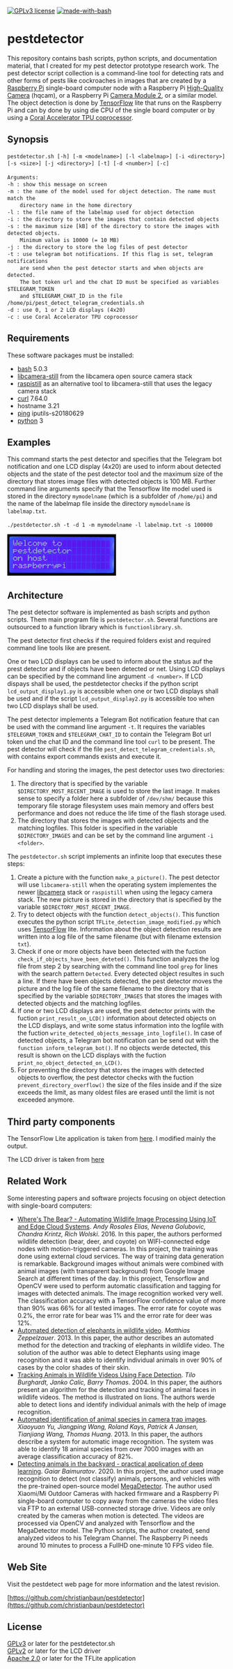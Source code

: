 [![GPLv3 license](https://img.shields.io/badge/License-GPLv3-blue.svg)](http://perso.crans.org/besson/LICENSE.html)
[![made-with-bash](https://img.shields.io/badge/-Made%20with%20Bash-1f425f.svg)](https://www.gnu.org/software/bash/)

# pestdetector

This repository contains bash scripts, python scripts, and documentation material, that I created for my pest detector prototype research work. The pest detector script collection is a command-line tool for detecting rats and other forms of pests like cockroaches in images that are created by a [Raspberry Pi](https://www.raspberrypi.com) single-board computer node with a Raspberry Pi [High-Quality Camera](https://www.raspberrypi.com/products/raspberry-pi-high-quality-camera/) (hqcam), or a Raspberry Pi [Camera Module 2](https://www.raspberrypi.com/products/camera-module-v2/), or a similar model. The object detection is done by [TensorFlow](https://github.com/tensorflow/tensorflow) lite that runs on the Raspberry Pi and can by done by using die CPU of the single board computer or by using a [Coral Accelerator TPU coprocessor](https://coral.ai/products/accelerator/).

## Synopsis

    pestdetector.sh [-h] [-m <modelname>] [-l <labelmap>] [-i <directory>] [-s <size>] [-j <directory>] [-t] [-d <number>] [-c]

    Arguments:
    -h : show this message on screen
    -m : the name of the model used for object detection. The name must match the 
        directory name in the home directory
    -l : the file name of the labelmap used for object detection
    -i : the directory to store the images that contain detected objects
    -s : the maximum size [kB] of the directory to store the images with detected objects.
        Minimum value is 10000 (= 10 MB)
    -j : the directory to store the log files of pest detector
    -t : use telegram bot notifications. If this flag is set, telegram notifications
        are send when the pest detector starts and when objects are detected.  
        The bot token url and the chat ID must be specified as variables $TELEGRAM_TOKEN
        and $TELEGRAM_CHAT_ID in the file /home/pi/pest_detect_telegram_credentials.sh
    -d : use 0, 1 or 2 LCD displays (4x20)
    -c : use Coral Accelerator TPU coprocessor 

## Requirements

These software packages must be installed:

- [bash](https://www.gnu.org/software/bash/) 5.0.3
- [libcamera-still](https://libcamera.org/) from the libcamera open source camera stack
- [raspistill](https://github.com/raspberrypi/userland/blob/master/host_applications/linux/apps/raspicam/RaspiStill.c) as an alternative tool to libcamera-still that uses the legacy camera stack
- [curl](https://curl.se) 7.64.0
- hostname 3.21
- [ping](https://github.com/iputils/iputils) iputils-s20180629
- [python](https://www.python.org) 3

## Examples

This command starts the pest detector and specifies that the Telegram bot notification and one LCD display (4x20) are used to inform about detected objects and the state of the pest detector tool and the maximum size of the directory that stores image files with detected objects is 100 MB. Further command line arguments specify that the Tensorflow lite model used is stored in the directory `mymodelname` (which is a subfolder of `/home/pi`) and the name of the labelmap file inside the directory `mymodelname` is `labelmap.txt`.

`./pestdetector.sh -t -d 1 -m mymodelname -l labelmap.txt -s 100000`

![LCD display information](https://github.com/christianbaun/pestdetector/blob/main/docs/lcd_movie.gif)

## Architecture

The pest detector software is implemented as bash scripts and python scripts. Them main program file is `pestdetector.sh`. Several functions are outsourced to a function library which is `functionlibrary.sh`. 

The pest detector first checks if the required folders exist and required command line tools like are present. 

One or two LCD displays can be used to inform about the status auf the prest detector and if objects have been detected or net. Using LCD displays can be specified by the command line argument `-d <number>`. If LCD dispays shall be used, the pestdetector checks if the python script `lcd_output_display1.py` is accessible when one or two LCD displays shall be used and if the script `lcd_output_display2.py` is accessible too when two LCD displays shall be used.

The pest detector implements a Telegram Bot notification feature that can be used with the command line argument `-t`. It requires the variables `$TELEGRAM_TOKEN` and `$TELEGRAM_CHAT_ID` to contain the Telegram Bot url token und the chat ID and the command line tool `curl` to be present. The pest detector will check if the file `pest_detect_telegram_credentials.sh`, with contains export commands exists and execute it.

For handling and storing the images, the pest detector uses two directories:

1. The directory that is specified by the variable `$DIRECTORY_MOST_RECENT_IMAGE` is used to store the last image. It makes sense to specify a folder here a subfolder of `/dev/shm/` because this temporary file storage filesystem uses main memory and offers best performance and does not reduce the life time of the flash storage used. 
2. The directory that stores the images with detected objects and the matching logfiles. This folder is specified in the variable `$DIRECTORY_IMAGES` and can be set by the command line argument `-i <folder>`. 

The `pestdetector.sh` script implements an infinite loop that executes these steps:

1. Create a picture with the function `make_a_picture()`. The pest detector will use `libcamera-still` when the operating system implementes the newer [libcamera](https://libcamera.org/) stack or `raspistill` when using the legacy camera stack. The new picture is stored in the directory that is specified by the variable `$DIRECTORY_MOST_RECENT_IMAGE`.
2. Try to detect objects with the function `detect_objects()`. This function executes the python script `TFLite_detection_image_modified.py` which uses [TensorFlow](https://github.com/tensorflow/tensorflow) lite. Information about the object detection results are written into a log file of the same filename (but with filename extension `txt`).
3. Check if one or more objects have been detected with the fuction `check_if_objects_have_been_deteted()`. This function analyzes the log file from step 2 by searching with the command line tool `grep` for lines with the search pattern `Detected`. Every detected object resultes in such a line. If there have been objects detected, the pest detector moves the picture and the log file of the same filename to the directory that is specified by the variable `$DIRECTORY_IMAGES` that stores the images with detected objects and the matching logfiles.
4. If one or two LCD displays are used, the pest detector prints with the fuction `print_result_on_LCD()` information about detected objects on the LCD displays, and write some status information into the logfile with the fuction `write_detected_objects_message_into_logfile()`. In case of detected objects, a Telegram bot notification can be send out with the `function inform_telegram_bot()`. If no objects werde detected, this result is shown on the LCD displays with the fuction `print_no_object_detected_on_LCD()`.
5. For preventing the directory that stores the images with detected objects to overflow, the pest detector checks with the fuction `prevent_directory_overflow()` the size of the files inside and if the size exceeds the limit, as many oldest files are erased until the limit is not exceeded anymore.

## Third party components

The TensorFlow Lite application is taken from [here](https://github.com/EdjeElectronics/TensorFlow-Lite-Object-Detection-on-Android-and-Raspberry-Pi). I modified mainly the output.

The LCD driver is taken from [here](https://github.com/ArcadiaLabs/raspberry_lcd4x20_I2C)

## Related Work

Some interesting papers and software projects focusing on object detection with single-board computers:

- [Where's The Bear? - Automating Wildlife Image Processing Using IoT and Edge Cloud Systems](https://cs.ucsb.edu/sites/default/files/documents/tr.pdf). *Andy Rosales Elias, Nevena Golubovic, Chandra Krintz, Rich Wolski*. 2016. In this paper, the authors performed wildlife detection (bear, deer, and coyote) on WIFI-connected edge nodes with motion-triggered cameras. In this project, the training was done using external cloud services. The way of training data generation is remarkable. Background images without animals were combined with animal images (with transparent background) from Google Image Search at different times of the day. In this project, Tensorflow and OpenCV were used to perform automatic classification and tagging for images with detected animals. The image recognition worked very well. The classification accuracy with a TensorFlow confidence value of more than 90% was 66% for all tested images. The error rate for coyote was 0.2%, the error rate for bear was 1% and the error rate for deer was 12%. 
- [Automated detection of elephants in wildlife video](https://core.ac.uk/download/pdf/81703389.pdf). *Matthias Zeppelzauer*. 2013. In this paper, the author describes an automated method for the detection and tracking of elephants in wildlife video. The solution of the author was able to detect Elephants using image recognition and it was able to identify individual animals in over 90% of cases by the color shades of their skin. 
- [Tracking Animals in Wildlife Videos Using Face Detection](http://citeseerx.ist.psu.edu/viewdoc/download?doi=10.1.1.60.7522&rep=rep1&type=pdf). *Tilo Burghardt, Janko Calic, Barry Thomas*. 2004. In this paper, the authors present an algorithm for the detection and tracking of animal faces in wildlife videos. The method is illustrated on lions. The authors werde able to detect lions and identify individual animals with the help of image recognition. 
- [Automated identification of animal species in camera trap images](https://link.springer.com/article/10.1186/1687-5281-2013-52). *Xiaoyuan Yu, Jiangping Wang, Roland Kays, Patrick A Jansen, Tianjiang Wang, Thomas Huang*. 2013. In this paper, the authors describe a system for automatic image recognition. The system was able to identify 18 animal species from over 7000 images with an average classification accuracy of 82%.
- [Detecting animals in the backyard - practical application of deep learning](https://towardsdatascience.com/detecting-animals-in-the-backyard-practical-application-of-deep-learning-c030d3263ba8). *Gaiar Baimuratov*. 2020. In this project, the author used image recognition to detect (not classify) animals, persons, and vehicles with the pre-trained open-source model [MegaDetector](http://dmorris.net/misc/cameratraps/ai4e_camera_traps_overview/). The author used Xiaomi/Mi Outdoor Cameras with hacked firmware and a Raspberry Pi single-board computer to copy away from the cameras the video files via FTP to an external USB-connected storage drive. Videos are only created by the cameras when motion is detected. The videos are processed via OpenCV and analyzed with Tensorflow and the MegaDetector model. The Python scripts, the author created, send analyzed videos to his Telegram Channel. The Raspberry Pi needs around 10 minutes to process a FullHD one-minute 10 FPS video file.

## Web Site

Visit the pestdetect web page for more information and the latest revision.

[https://github.com/christianbaun/pestdetector](https://github.com/christianbaun/pestdetector)

## License

[GPLv3](https://www.gnu.org/licenses/gpl-3.0.en.html) or later for the pestdetector.sh<br/>
[GPLv2](https://www.gnu.org/licenses/old-licenses/gpl-2.0.html) or later for the LCD driver<br/>
[Apache 2.0](https://www.apache.org/licenses/LICENSE-2.0) or later for the TFLite application 

